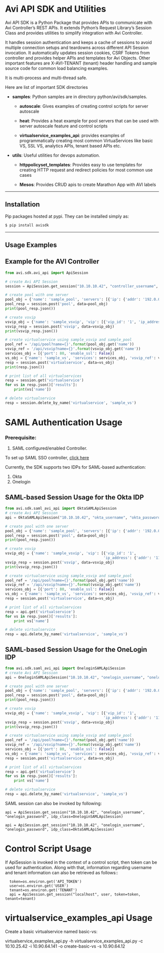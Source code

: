 # Avi API SDK and Utilities

Avi API SDK is a Python Package that provides APIs to communicate with Avi
Controller’s REST APIs. It extends Python’s Request Library’s Session Class and
provides utilities to simplify integration with Avi Controller.

It handles session authentication and keeps a cache of sessions to avoid
multiple connection setups and teardowns across different API Session
invocation. It automatically updates session cookies, CSRF Tokens from
controller and provides helper APIs and templates for Avi Objects. Other
important features are X-AVI-TENANT (tenant) header handling and sample
source code for common load balancing examples.

It is multi-process and multi-thread safe.

Here are list of important SDK directories

- **samples**: Python samples are in directory python/avi/sdk/samples.

  - **autoscale**: Gives examples of creating control scripts for
    server autoscale

  - **heat**: Provides a heat example for pool servers that can be used
    with server autoscale feature and control scripts

  - **virtualservice_examples_api**: provides examples of programmatically
    creating most common VirtuaServices like basic VS, SSL VS, analytics
    APIs, tenant based APIs etc.

- **utils**: Useful utilities for devops automation.

  - **httppolicyset_templates**: Provides easy to use templates for
    creating HTTP request and redirect policies for most common use cases

  - **Mesos**: Provides CRUD apis to create Marathon App with AVI labels

--------------
Installation
--------------
Pip packages hosted at pypi. They can be installed simply as:

```sh
$ pip install avisdk
```

--------------
Usage Examples
--------------

## Example for the AVI Controller

```python
from avi.sdk.avi_api import ApiSession

# create Avi API Session
session = ApiSession.get_session("10.10.10.42", "controller_username", "controller_password", tenant="admin")

# create pool with one server
pool_obj = {'name': 'sample_pool', 'servers': [{'ip': {'addr': '192.0.0.1', 'type': 'V4'}}]}
pool_resp = session.post('pool', data=pool_obj)
print(pool_resp.json())

# create vsvip
vsvip_obj = {'name': 'sample_vsvip', 'vip': [{'vip_id': '1', 'ip_address': {'addr': '11.11.11.42', 'type': 'V4'}}]}
vsvip_resp = session.post('vsvip', data=vsvip_obj)
print(vsvip_resp.json())

# create virtualservice using sample_vsvip and sample_pool
pool_ref = '/api/pool?name={}'.format(pool_obj.get('name'))
vsvip_ref = '/api/vsvip?name={}'.format(vsvip_obj.get('name'))
services_obj = [{'port': 80, 'enable_ssl': False}]
vs_obj = {'name': 'sample_vs', 'services': services_obj, 'vsvip_ref': vsvip_ref, 'pool_ref': pool_ref}
resp = session.post('virtualservice', data=vs_obj)
print(resp.json())

# print list of all virtualservices
resp = session.get('virtualservice')
for vs in resp.json()['results']:
    print(vs['name'])

# delete virtualservice
resp = session.delete_by_name('virtualservice', 'sample_vs')
```

# SAML Authentication Usage
### Prerequisite:
1. SAML configured/enabled Controller.

To set up SAML SSO controller, [click here](https://avinetworks.com/docs/17.2/single-sign-on-with-saml/)

Currently, the SDK supports two IDPs for SAML-based authentication:
1) Okta
2) Onelogin

## SAML-based Session Usage for the Okta IDP

```python
from avi.sdk.saml_avi_api import OktaSAMLApiSession
# create Avi API Session
api = OktaSAMLApiSession("10.10.10.42", "okta_username", "okta_password")

# create pool with one server
pool_obj = {'name': 'sample_pool', 'servers': [{'ip': {'addr': '192.0.0.1', 'type': 'V4'}}]}
pool_resp = session.post('pool', data=pool_obj)
print(pool_resp.json())

# create vsvip
vsvip_obj = {'name': 'sample_vsvip', 'vip': [{'vip_id': '1',
                                             'ip_address': {'addr': '11.11.11.42', 'type': 'V4'}}]}
vsvip_resp = session.post('vsvip', data=vsvip_obj)
print(vsvip_resp.json())

# create virtualservice using sample_vsvip and sample_pool
pool_ref = '/api/pool?name={}'.format(pool_obj.get('name'))
vsvip_ref = '/api/vsvip?name={}'.format(vsvip_obj.get('name'))
services_obj = [{'port': 80, 'enable_ssl': False}]
vs_obj = {'name': 'sample_vs', 'services': services_obj, 'vsvip_ref': vsvip_ref, 'pool_ref': pool_ref}
resp = session.post('virtualservice', data=vs_obj)

# print list of all virtualservices
resp = api.get('virtualservice')
for vs in resp.json()['results']:
    print vs['name']

# delete virtualservice
resp = api.delete_by_name('virtualservice', 'sample_vs')
```

## SAML-based Session Usage for the OneLogin IDP

```python
from avi.sdk.saml_avi_api import OneloginSAMLApiSession
# create Avi API Session
api = OneloginSAMLApiSession("10.10.10.42", "onelogin_username", "onelogin_password")

# create pool with one server
pool_obj = {'name': 'sample_pool', 'servers': [{'ip': {'addr': '192.0.0.1', 'type': 'V4'}}]}
pool_resp = session.post('pool', data=pool_obj)
print(pool_resp.json())

# create vsvip
vsvip_obj = {'name': 'sample_vsvip', 'vip': [{'vip_id': '1',
                                             'ip_address': {'addr': '11.11.11.42', 'type': 'V4'}}]}
vsvip_resp = session.post('vsvip', data=vsvip_obj)
print(vsvip_resp.json())

# create virtualservice using sample_vsvip and sample_pool
pool_ref = '/api/pool?name={}'.format(pool_obj.get('name'))
vsvip_ref = '/api/vsvip?name={}'.format(vsvip_obj.get('name'))
services_obj = [{'port': 80, 'enable_ssl': False}]
vs_obj = {'name': 'sample_vs', 'services': services_obj, 'vsvip_ref': vsvip_ref, 'pool_ref': pool_ref}
resp = session.post('virtualservice', data=vs_obj)

# print list of all virtualservices
resp = api.get('virtualservice')
for vs in resp.json()['results']:
    print vs['name']

# delete virtualservice
resp = api.delete_by_name('virtualservice', 'sample_vs')
```

SAML session can also be invoked by following:
```
api = ApiSession.get_session("10.10.10.42", "onelogin_username", "onelogin_password", idp_class=OneloginSAMLApiSession)
```
```
api = ApiSession.get_session("10.10.10.42", "onelogin_username", "onelogin_password", idp_class=OktaSAMLApiSession)
```



# Control Script Usage
 If ApiSession is invoked in the context of a control
  script, then token can be used for authentication. Along with that,
  information regarding username and tenant information can also be retrieved
  as follows::

      token=os.environ.get('API_TOKEN')
      user=os.environ.get('USER')
      tenant=os.environ.get('TENANT')
      api = ApiSession.get_session("localhost", user, token=token, tenant=tenant)


# virtualservice_examples_api Usage
 Create a basic virtualservice named
  basic-vs:

   virtualservice_examples_api.py -h
   virtualservice_examples_api.py -c 10.10.25.42 -i 10.90.64.141 -o create-basic-vs -s 10.90.64.12

